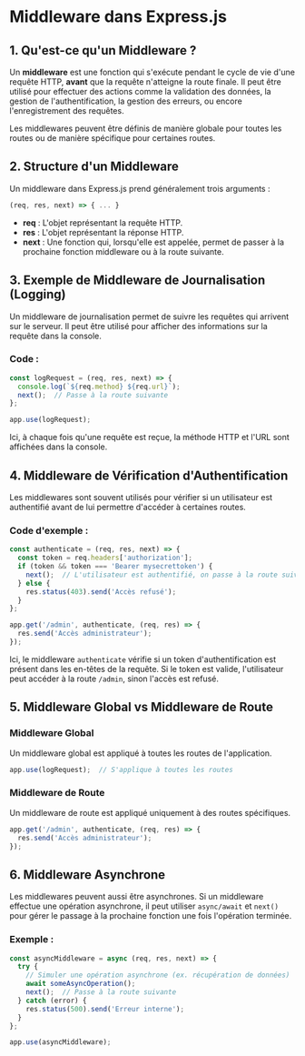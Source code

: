 # Middleware dans Express.js

## 1. Qu'est-ce qu'un Middleware ?
Un **middleware** est une fonction qui s'exécute pendant le cycle de vie d'une requête HTTP, **avant** que la requête n'atteigne la route finale. Il peut être utilisé pour effectuer des actions comme la validation des données, la gestion de l'authentification, la gestion des erreurs, ou encore l'enregistrement des requêtes.

Les middlewares peuvent être définis de manière globale pour toutes les routes ou de manière spécifique pour certaines routes.

## 2. Structure d'un Middleware
Un middleware dans Express.js prend généralement trois arguments :

```js
(req, res, next) => { ... }
```

- **req** : L'objet représentant la requête HTTP.
- **res** : L'objet représentant la réponse HTTP.
- **next** : Une fonction qui, lorsqu'elle est appelée, permet de passer à la prochaine fonction middleware ou à la route suivante.

## 3. Exemple de Middleware de Journalisation (Logging)

Un middleware de journalisation permet de suivre les requêtes qui arrivent sur le serveur. Il peut être utilisé pour afficher des informations sur la requête dans la console.

### Code :
```js
const logRequest = (req, res, next) => {
  console.log(`${req.method} ${req.url}`);
  next();  // Passe à la route suivante
};

app.use(logRequest);
```

Ici, à chaque fois qu'une requête est reçue, la méthode HTTP et l'URL sont affichées dans la console.

## 4. Middleware de Vérification d'Authentification

Les middlewares sont souvent utilisés pour vérifier si un utilisateur est authentifié avant de lui permettre d'accéder à certaines routes. 

### Code d'exemple :
```js
const authenticate = (req, res, next) => {
  const token = req.headers['authorization'];
  if (token && token === 'Bearer mysecrettoken') {
    next();  // L'utilisateur est authentifié, on passe à la route suivante
  } else {
    res.status(403).send('Accès refusé');
  }
};

app.get('/admin', authenticate, (req, res) => {
  res.send('Accès administrateur');
});
```

Ici, le middleware `authenticate` vérifie si un token d'authentification est présent dans les en-têtes de la requête. Si le token est valide, l'utilisateur peut accéder à la route `/admin`, sinon l'accès est refusé.

## 5. Middleware Global vs Middleware de Route

### Middleware Global
Un middleware global est appliqué à toutes les routes de l'application.

```js
app.use(logRequest);  // S'applique à toutes les routes
```

### Middleware de Route
Un middleware de route est appliqué uniquement à des routes spécifiques.

```js
app.get('/admin', authenticate, (req, res) => {
  res.send('Accès administrateur');
});
```

## 6. Middleware Asynchrone

Les middlewares peuvent aussi être asynchrones. Si un middleware effectue une opération asynchrone, il peut utiliser `async/await` et `next()` pour gérer le passage à la prochaine fonction une fois l'opération terminée.

### Exemple :
```js
const asyncMiddleware = async (req, res, next) => {
  try {
    // Simuler une opération asynchrone (ex. récupération de données)
    await someAsyncOperation();
    next();  // Passe à la route suivante
  } catch (error) {
    res.status(500).send('Erreur interne');
  }
};

app.use(asyncMiddleware);
```